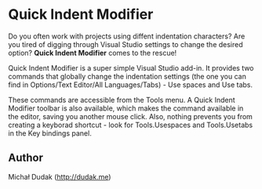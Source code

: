 # Quick Indent Modifier

Do you often work with projects using diffent indentation characters? Are you tired of digging through Visual Studio settings to change the desired option?
**Quick Indent Modifier** comes to the rescue!

Quick Indent Modifier is a super simple Visual Studio add-in. It provides two commands that globally change the indentation settings (the one you can find in Options/Text Editor/All Languages/Tabs) - Use spaces and Use tabs.

These commands are accessible from the Tools menu. A Quick Indent Modifier toolbar is also available, which makes the command available in the editor, saving you another mouse click. Also, nothing prevents you from creating a keyborad shortcut - look for Tools.Usespaces and Tools.Usetabs in the Key bindings panel.

## Author
Michał Dudak (http://dudak.me)